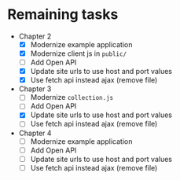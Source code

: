 # Remaining tasks

- Chapter 2
  - [x] Modernize example application
  - [x] Modernize client js in `public/`
  - [ ] Add Open API
  - [x] Update site urls to use host and port values
  - [x] Use fetch api instead ajax (remove file)
- Chapter 3
  - [ ] Modernize `collection.js`
  - [ ] Add Open API
  - [x] Update site urls to use host and port values
  - [ ] Use fetch api instead ajax (remove file)
- Chapter 4
  - [ ] Modernize example application
  - [ ] Add Open API
  - [ ] Update site urls to use host and port values
  - [ ] Use fetch api instead ajax (remove file)
